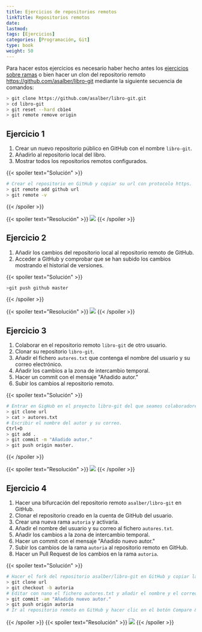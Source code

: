 ```yaml
---
title: Ejercicios de repositorios remotos
linkTitle: Repositorios remotos
date: 
lastmod:
tags: [Ejercicios]
categories: [Programación, Git]
type: book
weight: 50
---
```


<i class="fas fa-exclamation-triangle" style="color:red"></i> Para hacer estos ejercicios es necesario haber hecho antes los [ejercicios sobre ramas](/git/ejercicios/ramas.html) o bien hacer un clon del repositorio remoto https://github.com/asalber/libro-git mediante la siguiente secuencia de comandos:

```sh
> git clone https://github.com/asalber/libro-git.git
> cd libro-git
> git reset --hard cb1e4
> git remote remove origin
```

## Ejercicio 1
1. Crear un nuevo repositorio público en GitHub con el nombre `libro-git`.
2. Añadirlo al repositorio local del libro.
3. Mostrar todos los repositorios remotos configurados.

{{< spoiler text="Solución" >}}
```sh
# Crear el repositorio en GitHub y copiar su url con protocolo https.
> git remote add github url
> git remote -v
```
{{< /spoiler >}}

{{< spoiler text="Resolución" >}}
<img src="../soluciones/repositorios-remotos/ejercicio1.gif" />
{{< /spoiler >}}

## Ejercicio 2

1. Añadir los cambios del repositorio local al repositorio remoto de GitHub.
2. Acceder a GitHub y comprobar que se han subido los cambios mostrando el historial de versiones.

{{< spoiler text="Solución" >}}
```sh
>git push github master
```
{{< /spoiler >}}

{{< spoiler text="Resolución" >}}
<img src="../soluciones/repositorios-remotos/ejercicio2.gif" />
{{< /spoiler >}}

## Ejercicio 3

1. Colaborar en el repositorio remoto `libro-git` de otro usuario.
2. Clonar su repositorio `libro-git`.
3. Añadir el fichero `autores.txt` que contenga el nombre del usuario y su correo electrónico.
4. Añadir los cambios a la zona de intercambio temporal.
5. Hacer un commit con el mensaje "Añadido autor."
6. Subir los cambios al repositorio remoto.

{{< spoiler text="Solución" >}}
```sh
# Entrar en GigHub en el proyecto libro-git del que seamos colaboradores y copiar la url.
> git clone url
> cat > autores.txt
# Escribir el nombre del autor y su correo.
Ctrl+D
> git add .
> git commit -m "Añadido autor."
> git push origin master.
```
{{< /spoiler >}}

{{< spoiler text="Resolución" >}}
<img src="../soluciones/repositorios-remotos/ejercicio3.gif" />
{{< /spoiler >}}

## Ejercicio 4

1. Hacer una bifurcación del repositorio remoto `asalber/libro-git` en GitHub.
2. Clonar el repositorio creado en la cuenta de GitHub del usuario.
3. Crear una nueva rama `autoria` y activarla.
4. Añadir el nombre del usuario y su correo al fichero `autores.txt`.
5. Añadir los cambios a la zona de intercambio temporal.
6. Hacer un commit con el mensaje "Añadido nuevo autor."
7. Subir los cambios de la rama `autoria` al repositorio remoto en GitHub.
8. Hacer un Pull Request de los cambios en la rama `autoria`.

{{< spoiler text="Solución" >}}
```sh
# Hacer el fork del repositorio asalber/libro-git en GitHub y copiar la url del repositorio creado en la cuenta de GitHub del usuario.
> git clone url
> git checkout -b autoria
# Editar con nano el fichero autores.txt y añadir el nombre y el correo electrónico del usuario en una nueva línea.
> git commit -am "Añadido nuevo autor."
> git push origin autoria
# Ir al repositorio remoto en GitHub y hacer clic en el botón Compare & Pull Request y después completar la solicitud haciendo clic en el botón Create Pull Request.
```
{{< /spoiler >}}
{{< spoiler text="Resolución" >}}
<img src="../soluciones/repositorios-remotos/ejercicio4.gif" />
{{< /spoiler >}}
